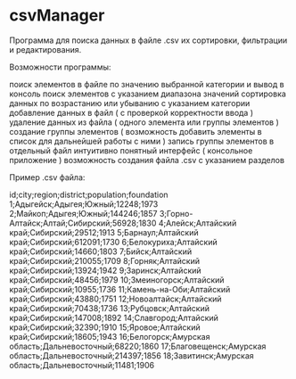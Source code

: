 # csvManager
Программа для поиска данных в файле .csv их сортировки, фильтрации и редактирования.
 
Возможности программы:
 
поиск элементов в файле по значению выбранной категории и вывод в консоль
поиск элементов с указанием диапазона значений
сортировка данных по возрастанию или убыванию с указанием категории
добавление данных в файл ( с проверкой корректности ввода )
удаление данных из файла ( одного элемента или группы элементов )
создание группы элементов ( возможность добавить элементы в список для дальнейшей работы с ними )
запись группы элементов в отдельный файл
интуитивно понятный интерфейс ( консольное приложение )
возможность создания файла .csv с указанием разделов
 
Пример .csv файла:
 
id;city;region;district;population;foundation
1;Адыгейск;Адыгея;Южный;12248;1973
2;Майкоп;Адыгея;Южный;144246;1857
3;Горно-Алтайск;Алтай;Сибирский;56928;1830
4;Алейск;Алтайский край;Сибирский;29512;1913
5;Барнаул;Алтайский край;Сибирский;612091;1730
6;Белокуриха;Алтайский край;Сибирский;14660;1803
7;Бийск;Алтайский край;Сибирский;210055;1709
8;Горняк;Алтайский край;Сибирский;13924;1942
9;Заринск;Алтайский край;Сибирский;48456;1979
10;Змеиногорск;Алтайский край;Сибирский;10955;1736
11;Камень-на-Оби;Алтайский край;Сибирский;43880;1751
12;Новоалтайск;Алтайский край;Сибирский;70438;1736
13;Рубцовск;Алтайский край;Сибирский;147008;1892
14;Славгород;Алтайский край;Сибирский;32390;1910
15;Яровое;Алтайский край;Сибирский;18605;1943
16;Белогорск;Амурская область;Дальневосточный;68220;1860
17;Благовещенск;Амурская область;Дальневосточный;214397;1856
18;Завитинск;Амурская область;Дальневосточный;11481;1906
